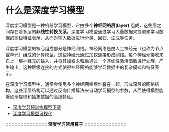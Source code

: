 # 什么是深度学习模型
深度学习模型是一种机器学习模型，它由多个**神经网络层(layer)** 组成，这些层之间存在着多层的**非线性转换关系**。深度学习模型通过学习大量数据来提取和学习数据的高级特征表示，从而对输入数据进行分类、回归、生成等任务。<br>

深度学习模型的核心组成部分是神经网络。神经网络是由人工神经元（也称为节点或单元）组成的计算模型，这些神经元通过加权连接形成网络。每个神经元接收来自上一层神经元的输入，并将其加权求和后通过一个非线性激活函数进行处理，产生输出。这种层级连接的方式使得神经网络能够学习数据中的复杂模式和特征表示。

在深度学习模型中，通常会使用多个神经网络层堆叠在一起，形成深层的网络结构。这些深层结构可以通过反向传播算法来自动学习模型的参数，从而使得模型能够逐渐提取和抽象数据的高级特征。




- [深度学习预训练模型下载](https://github.com/onnx/models)
- [深度学习模型可视化](https://netron.app/)

**==============  深度学习常用算子 ==============**
